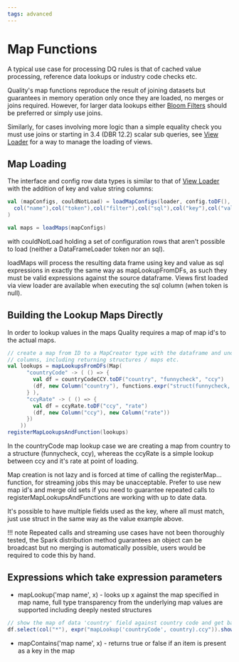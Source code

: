 ```yaml
---
tags: advanced
---
```


# Map Functions

A typical use case for processing DQ rules is that of cached value processing, reference data lookups or industry code checks etc.

Quality's map functions reproduce the result of joining datasets but guarantees in memory operation only once they are loaded, no merges or joins required.  However, for larger data lookups either [Bloom Filters](blooms.md) should be preferred or simply use joins.

Similarly, for cases involving more logic than a simple equality check you must use joins or starting in 3.4 (DBR 12.2) scalar sub queries, see [View Loader](viewLoader.md) for a way to manage the loading of views. 

## Map Loading

The interface and config row data types is similar to that of [View Loader](viewLoader.md) with the addition of key and value string columns:

```scala
val (mapConfigs, couldNotLoad) = loadMapConfigs(loader, config.toDF(), expr("id.id"), expr("id.version"), Id(1,1),
  col("name"),col("token"),col("filter"),col("sql"),col("key"),col("value")
)

val maps = loadMaps(mapConfigs)
```

with couldNotLoad holding a set of configuration rows that aren't possible to load (neither a DataFrameLoader token nor an sql).

loadMaps will process the resulting data frame using key and value as sql expressions in exactly the same way as mapLookupFromDFs, as such they must be valid expressions against the source dataframe.  Views first loaded via view loader are available when executing the sql column (when token is null).

## Building the Lookup Maps Directly

In order to lookup values in the maps Quality requires a map of map id's to the actual maps.

```scala
// create a map from ID to a MapCreator type with the dataframe and underlying 
// columns, including returning structures / maps etc.
val lookups = mapLookupsFromDFs(Map(
      "countryCode" -> ( () => {
        val df = countryCodeCCY.toDF("country", "funnycheck", "ccy")
        (df, new Column("country"), functions.expr("struct(funnycheck, ccy)"))
      } ),
      "ccyRate" -> ( () => {
        val df = ccyRate.toDF("ccy", "rate")
        (df, new Column("ccy"), new Column("rate"))
      })
    ))
registerMapLookupsAndFunction(lookups)
```

In the countryCode map lookup case we are creating a map from country to a structure (funnycheck, ccy), whereas the ccyRate is a simple lookup between ccy and it's rate at point of loading.

Map creation is not lazy and is forced at time of calling the registerMap... function, for streaming jobs this may be unacceptable.  Prefer to use new map id's and merge old sets if you need to guarantee repeated calls to registerMapLookupsAndFunctions are working with up to date data.

It's possible to have multiple fields used as the key, where all must match, just use struct in the same way as the value example above. 

!!! note
    Repeated calls and streaming use cases have not been thoroughly tested, the Spark distribution method guarantees an object can be broadcast but no merging is automatically possible, users would be required to code this by hand.

## Expressions which take expression parameters
* mapLookup('map name', x) - looks up x against the map specified in map name, full type transparency from the underlying map values are supported including deeply nested structures
```scala
// show the map of data 'country' field against country code and get back the currency
df.select(col("*"), expr("mapLookup('countryCode', country).ccy")).show()
```
* mapContains('map name', x) - returns true or false if an item is present as a key in the map
